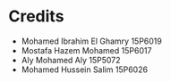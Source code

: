 # Credits
- Mohamed Ibrahim El Ghamry	15P6019
- Mostafa Hazem Mohamed		15P6017
- Aly Mohamed Aly			15P5072
- Mohamed Hussein Salim		15P6026